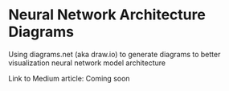 # Neural Network Architecture Diagrams
Using diagrams.net (aka draw.io) to generate diagrams to better visualization neural network model architecture

Link to Medium article: Coming soon
